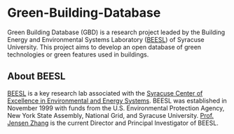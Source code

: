 # Green-Building-Database
Green Building Database (GBD) is a research project leaded by the Building Energy and Environmental Systems Laboratory ([BEESL](http://beesl.syr.edu)) of Syracuse University. This project aims to develop an open database of green technologies or green features used in buildings. 

## About BEESL
[BEESL](http://beesl.syr.edu) is a key research lab associated with the [Syracuse Center of Excellence in Environmental and Energy Systems](http://syracusecoe.syr.edu/). BEESL was established in November 1999 with funds from the U.S. Environmental Protection Agency, New York State Assembly, National Grid, and Syracuse University. [Prof. Jensen Zhang](http://eng-cs.syr.edu/our-departments/mechanical-and-aerospace-engineering/people/?peopleid=3324) is the current Director and Principal Investigator of BEESL.
